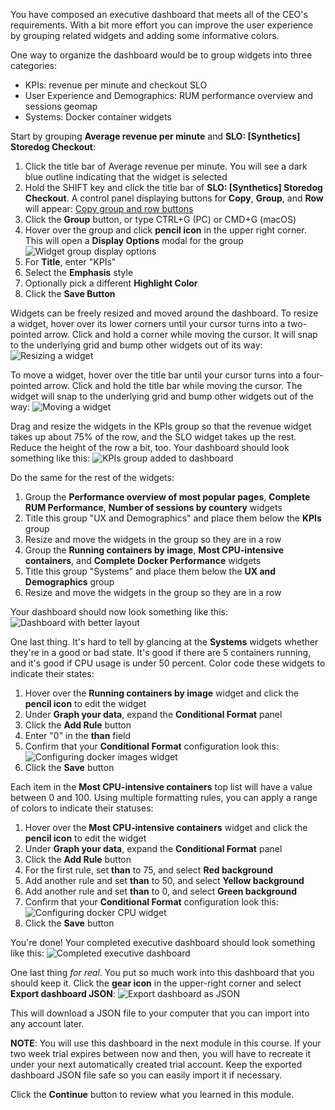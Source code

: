 You have composed an executive dashboard that meets all of the CEO's requirements. With a bit more effort you can improve the user experience by grouping related widgets and adding some informative colors.

One way to organize the dashboard would be to group widgets into three categories:

  - KPIs: revenue per minute and checkout SLO
  - User Experience and Demographics: RUM performance overview and sessions geomap
  - Systems: Docker container widgets

Start by grouping **Average revenue per minute** and **SLO: \[Synthetics\] Storedog Checkout**:
1. Click the title bar of Average revenue per minute. You will see a dark blue outline indicating that the widget is selected
1. Hold the SHIFT key and click the title bar of **SLO: \[Synthetics\] Storedog Checkout**. A control panel displaying buttons for **Copy**, **Group**, and **Row** will appear:
   [Copy group and row buttons](./assets/copy_group_row_buttons.png)
1. Click the **Group** button, or type CTRL+G (PC) or CMD+G (macOS)
1. Hover over the group and click **pencil icon** in the upper right corner. This will open a **Display Options** modal for the group
    ![Widget group display options](./assets/widget_group_display_options.png)
1. For **Title**, enter "KPIs"
1. Select the **Emphasis** style
1. Optionally pick a different **Highlight Color**
1. Click the **Save Button**

Widgets can be freely resized and moved around the dashboard. To resize a widget, hover over its lower corners until your cursor turns into a two-pointed arrow. Click and hold a corner while moving the cursor. It will snap to the underlying grid and bump other widgets out of its way:
![Resizing a widget](./assets/resize_widget.gif)

To move a widget, hover over the title bar until your cursor turns into a four-pointed arrow. Click and hold the title bar while moving the cursor. The widget will snap to the underlying grid and bump other widgets out of the way:
![Moving a widget](./assets/move_widget.gif)

Drag and resize the widgets in the KPIs group so that the revenue widget takes up about 75% of the row, and the SLO widget takes up the rest. Reduce the height of the row a bit, too. Your dashboard should look something like this:
![KPIs group added to dashboard](./assets/kpis_group_dashboard.png)

Do the same for the rest of the widgets:
1. Group the **Performance overview of most popular pages**, **Complete RUM Performance**, **Number of sessions by countery** widgets
1. Title this group "UX and Demographics" and place them below the **KPIs** group
1. Resize and move the widgets in the group so they are in a row
1. Group the **Running containers by image**, **Most CPU-intensive containers**, and **Complete Docker Performance** widgets
1. Title this group "Systems" and place them below the **UX and Demographics** group
1. Resize and move the widgets in the group so they are in a row

Your dashboard should now look something like this:
![Dashboard with better layout](./assets/dashboard_better_layout.png)

One last thing. It's hard to tell by glancing at the **Systems** widgets whether they're in a good or bad state. It's good if there are 5 containers running, and it's good if CPU usage is under 50 percent. Color code these widgets to indicate their states:

1. Hover over the **Running containers by image** widget and click the **pencil icon** to edit the widget
1. Under **Graph your data**, expand the **Conditional Format** panel
1. Click the **Add Rule** button
1. Enter "0" in the **than** field
1. Confirm that your **Conditional Format** configuration look this:
   ![Configuring docker images widget](./assets/configuring_images_widget.png)
1. Click the **Save** button

Each item in the **Most CPU-intensive containers** top list will have a value between 0 and 100. Using multiple formatting rules, you can apply a range of colors to indicate their statuses:

1. Hover over the **Most CPU-intensive containers** widget and click the **pencil icon** to edit the widget
1. Under **Graph your data**, expand the **Conditional Format** panel
1. Click the **Add Rule** button
1. For the first rule, set **than** to 75, and select **Red background** 
1. Add another rule and set **than** to 50, and select **Yellow background** 
1. Add another rule and set **than** to 0, and select **Green background**
1. Confirm that your **Conditional Format** configuration look this:
   ![Configuring docker CPU widget](./assets/configuring_cpu_containers_widget.png)
1. Click the **Save** button

You're done! Your completed executive dashboard should look something like this:
![Completed executive dashboard](./assets/completed_executive_dashboard.png)

One last thing *for real*. You put so much work into this dashboard that you should keep it. Click the **gear icon** in the upper-right corner and select **Export dashboard JSON**: 
![Export dashboard as JSON](./assets/export_dashboard_json.png)

This will download a JSON file to your computer that you can import into any account later.

**NOTE**: You will use this dashboard in the next module in this course. If your two week trial expires between now and then, you will have to recreate it under your next automatically created trial account. Keep the exported dashboard JSON file safe so you can easily import it if necessary.

Click the **Continue** button to review what you learned in this module.